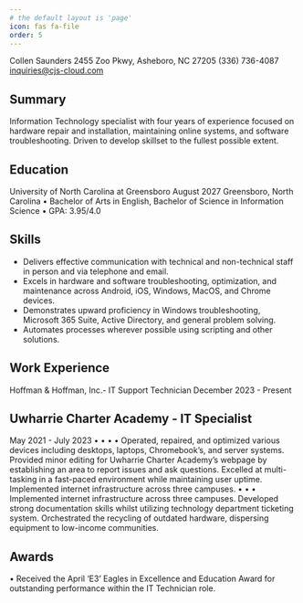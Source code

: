 ```yaml
---
# the default layout is 'page'
icon: fas fa-file
order: 5
---
```


Collen Saunders 2455 Zoo Pkwy,
Asheboro, NC 27205
(336) 736-4087
inquiries@cjs-cloud.com

## Summary
Information Technology specialist with four years of experience focused on hardware repair and
installation, maintaining online systems, and software troubleshooting. Driven to develop skillset
to the fullest possible extent.

## Education
University of North Carolina at Greensboro
August 2027
Greensboro, North Carolina
•
Bachelor of Arts in English, Bachelor of Science in Information Science
•
GPA: 3.95/4.0

## Skills
- Delivers effective communication with technical and non-technical staff in person and via
telephone and email.
- Excels in hardware and software troubleshooting, optimization, and maintenance across
Android, iOS, Windows, MacOS, and Chrome devices.
- Demonstrates upward proficiency in Windows troubleshooting, Microsoft 365 Suite,
Active Directory, and general problem solving.
- Automates processes wherever possible using scripting and other solutions.

## Work Experience
Hoffman & Hoffman, Inc.- IT Support Technician
December 2023 - Present

## Uwharrie Charter Academy - IT Specialist
May 2021 - July 2023
•
•
•
•
Operated, repaired, and optimized various devices including desktops, laptops,
Chromebook’s, and server systems.
Provided minor editing for Uwharrie Charter Academy’s webpage by establishing an area
to report issues and ask questions.
Excelled at multi-tasking in a fast-paced environment while maintaining user uptime.
Implemented internet infrastructure across three campuses.
•
•
•
Implemented internet infrastructure across three campuses.
Developed strong documentation skills whilst utilizing technology department ticketing
system.
Orchestrated the recycling of outdated hardware, dispersing equipment to low-income
communities.

## Awards
•
Received the April ‘E3’ Eagles in Excellence and Education Award for outstanding
performance within the IT Technician role.
